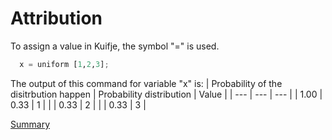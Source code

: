 # Attribution

To assign a value in Kuifje, the symbol "=" is used.

```python
  x = uniform [1,2,3];
```

The output of this command for variable "x" is:
| Probability of the disitrbution happen | Probability distribution | Value | 
| --- | --- | --- |
| 1.00 | 0.33 | 1 |
| | 0.33 | 2 |
| | 0.33 | 3 |

[Summary](https://github.com/gleisonsdm/Kuifje-Documentation)
